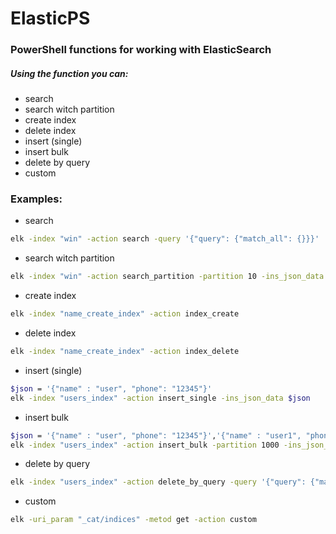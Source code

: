 # ElasticPS
### PowerShell functions for working with ElasticSearch
##### Using the function you can:
- search
- search witch partition
- create index
- delete index
- insert (single)
- insert bulk
- delete by query
- custom

### Examples:
- search
```sh
elk -index "win" -action search -query '{"query": {"match_all": {}}}'
```
- search witch partition
```sh
elk -index "win" -action search_partition -partition 10 -ins_json_data '{"size": 0,"aggs": {"ip": {"terms": {"field": "ipaddress", "size":1000,"include": {"partition": 1,"num_partitions": 11 }},"aggregations": {"fqdn": {"terms": {"field": "fqdn"}}}}}}'
```
- create index
```sh
elk -index "name_create_index" -action index_create
```
- delete index
```sh
elk -index "name_create_index" -action index_delete
```
- insert (single)
```sh
$json = '{"name" : "user", "phone": "12345"}'
elk -index "users_index" -action insert_single -ins_json_data $json
```
- insert bulk
```sh
$json = '{"name" : "user", "phone": "12345"}','{"name" : "user1", "phone": "22225"}'
elk -index "users_index" -action insert_bulk -partition 1000 -ins_json_data $json
```
- delete by query
```sh
elk -index "users_index" -action delete_by_query -query '{"query": {"match_all": {}}}'
```
- custom
```sh
elk -uri_param "_cat/indices" -metod get -action custom
```
